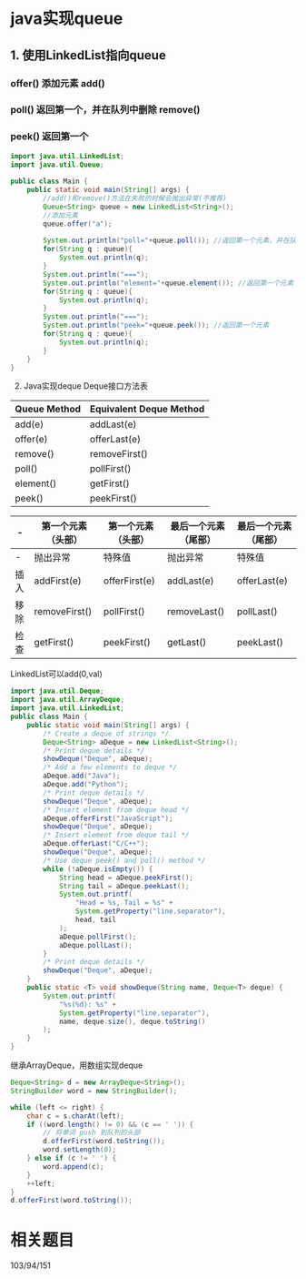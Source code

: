 # java实现queue
## 1. 使用LinkedList指向queue
### offer() 添加元素  add()
### poll() 返回第一个，并在队列中删除   remove()
### peek() 返回第一个
```java
import java.util.LinkedList;
import java.util.Queue;
 
public class Main {
    public static void main(String[] args) {
        //add()和remove()方法在失败的时候会抛出异常(不推荐)
        Queue<String> queue = new LinkedList<String>();
        //添加元素
        queue.offer("a");
        
        System.out.println("poll="+queue.poll()); //返回第一个元素，并在队列中删除
        for(String q : queue){
            System.out.println(q);
        }
        System.out.println("===");
        System.out.println("element="+queue.element()); //返回第一个元素 
        for(String q : queue){
            System.out.println(q);
        }
        System.out.println("===");
        System.out.println("peek="+queue.peek()); //返回第一个元素 
        for(String q : queue){
            System.out.println(q);
        }
    }
}
```


2. Java实现deque
Deque接口方法表

| Queue Method | Equivalent Deque Method |
|-----|--------|
|add(e)	| addLast(e)|
|offer(e)|	offerLast(e)|
|remove()|	removeFirst()|
|poll()|	pollFirst()|
|element()|	getFirst()|
|peek()|	peekFirst()|

|-|第一个元素（头部）|第一个元素（头部）|最后一个元素（尾部）|最后一个元素（尾部）|
|-----|--------|-----|--------|-----|
|-|抛出异常|	特殊值|	抛出异常|	特殊值|
|插入|	addFirst(e)|	offerFirst(e)|	addLast(e)|	offerLast(e)|
|移除|	removeFirst()|	pollFirst()|	removeLast()|	pollLast()|
|检查|	getFirst()|	peekFirst()|	getLast()|	peekLast()|

LinkedList可以add(0,val)

```java
import java.util.Deque;
import java.util.ArrayDeque;
import java.util.LinkedList;
public class Main {
    public static void main(String[] args) {
        /* Create a deque of strings */
        Deque<String> aDeque = new LinkedList<String>();
        /* Print deque details */
        showDeque("Deque", aDeque);
        /* Add a few elements to deque */
        aDeque.add("Java");
        aDeque.add("Python");
        /* Print deque details */
        showDeque("Deque", aDeque);
        /* Insert element from deque head */
        aDeque.offerFirst("JavaScript");
        showDeque("Deque", aDeque);
        /* Insert element from deque tail */
        aDeque.offerLast("C/C++");
        showDeque("Deque", aDeque);
        /* Use deque peek() and poll() method */
        while (!aDeque.isEmpty()) {
            String head = aDeque.peekFirst();
            String tail = aDeque.peekLast();
            System.out.printf(
                "Head = %s, Tail = %s" +
                System.getProperty("line.separator"),
                head, tail
            );
            aDeque.pollFirst();
            aDeque.pollLast();
        }
        /* Print deque details */
        showDeque("Deque", aDeque);
    }
    public static <T> void showDeque(String name, Deque<T> deque) {
        System.out.printf(
            "%s(%d): %s" +
            System.getProperty("line.separator"),
            name, deque.size(), deque.toString()
        );
    }
}
```
继承ArrayDeque，用数组实现deque
```java
Deque<String> d = new ArrayDeque<String>();
StringBuilder word = new StringBuilder();

while (left <= right) {
    char c = s.charAt(left);
    if ((word.length() != 0) && (c == ' ')) {
        // 将单词 push 到队列的头部
        d.offerFirst(word.toString());
        word.setLength(0);
    } else if (c != ' ') {
        word.append(c);
    }
    ++left;
}
d.offerFirst(word.toString());
```
# 相关题目
103/94/151